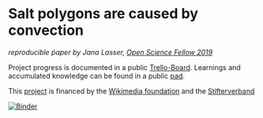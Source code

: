 # Salt polygons are caused by convection 
_reproducible ṕaper by Jana Lasser, [Open Science Fellow 2019](https://de.wikiversity.org/wiki/Wikiversity:Fellow-Programm_Freies_Wissen)_

Project progress is documented in a public [Trello-Board](https://trello.com/b/ybLcJqXY/executable-paper). Learnings and accumulated knowledge can be found in a public [pad](https://hack.allmende.io/s/SkBwzEzar).

This [project](https://de.wikiversity.org/wiki/Wikiversity:Fellow-Programm_Freies_Wissen/Einreichungen/executable_papers_werkzeug_fuer_mehr_reproduzierbarkeit_und_transparenz_in_den_naturwissenschaften) is financed by the [Wikimedia foundation](https://wikimediafoundation.org/) and the [Stifterverband](https://www.stifterverband.org/)


[![Binder](https://mybinder.org/badge_logo.svg)](https://mybinder.org/v2/gh/JanaLasser/salt-polygons-are-caused-by-convection/master)
